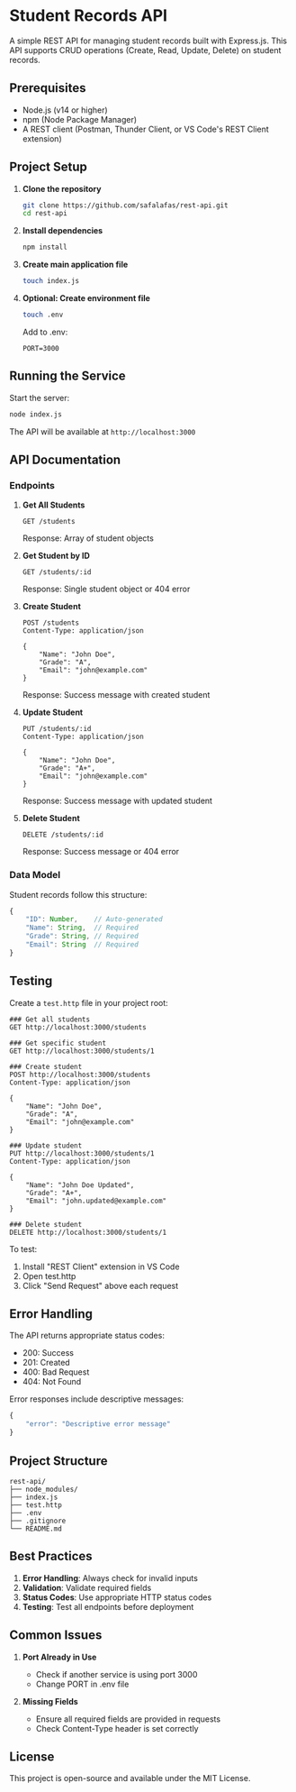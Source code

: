 # Student Records API

A simple REST API for managing student records built with Express.js. This API supports CRUD operations (Create, Read, Update, Delete) on student records.

## Prerequisites

- Node.js (v14 or higher)
- npm (Node Package Manager)
- A REST client (Postman, Thunder Client, or VS Code's REST Client extension)

## Project Setup

1. **Clone the repository**

   ```bash
   git clone https://github.com/safalafas/rest-api.git
   cd rest-api
   ```

2. **Install dependencies**

   ```bash
   npm install
   ```

3. **Create main application file**

   ```bash
   touch index.js
   ```

4. **Optional: Create environment file**
   ```bash
   touch .env
   ```
   Add to .env:
   ```
   PORT=3000
   ```

## Running the Service

Start the server:

```bash
node index.js
```

The API will be available at `http://localhost:3000`

## API Documentation

### Endpoints

1. **Get All Students**

   ```http
   GET /students
   ```

   Response: Array of student objects

2. **Get Student by ID**

   ```http
   GET /students/:id
   ```

   Response: Single student object or 404 error

3. **Create Student**

   ```http
   POST /students
   Content-Type: application/json

   {
       "Name": "John Doe",
       "Grade": "A",
       "Email": "john@example.com"
   }
   ```

   Response: Success message with created student

4. **Update Student**

   ```http
   PUT /students/:id
   Content-Type: application/json

   {
       "Name": "John Doe",
       "Grade": "A+",
       "Email": "john@example.com"
   }
   ```

   Response: Success message with updated student

5. **Delete Student**
   ```http
   DELETE /students/:id
   ```
   Response: Success message or 404 error

### Data Model

Student records follow this structure:

```javascript
{
    "ID": Number,    // Auto-generated
    "Name": String,  // Required
    "Grade": String, // Required
    "Email": String  // Required
}
```

## Testing

Create a `test.http` file in your project root:

```http
### Get all students
GET http://localhost:3000/students

### Get specific student
GET http://localhost:3000/students/1

### Create student
POST http://localhost:3000/students
Content-Type: application/json

{
    "Name": "John Doe",
    "Grade": "A",
    "Email": "john@example.com"
}

### Update student
PUT http://localhost:3000/students/1
Content-Type: application/json

{
    "Name": "John Doe Updated",
    "Grade": "A+",
    "Email": "john.updated@example.com"
}

### Delete student
DELETE http://localhost:3000/students/1
```

To test:

1. Install "REST Client" extension in VS Code
2. Open test.http
3. Click "Send Request" above each request

## Error Handling

The API returns appropriate status codes:

- 200: Success
- 201: Created
- 400: Bad Request
- 404: Not Found

Error responses include descriptive messages:

```javascript
{
    "error": "Descriptive error message"
}
```

## Project Structure

```
rest-api/
├── node_modules/
├── index.js
├── test.http
├── .env
├── .gitignore
└── README.md
```

## Best Practices

1. **Error Handling**: Always check for invalid inputs
2. **Validation**: Validate required fields
3. **Status Codes**: Use appropriate HTTP status codes
4. **Testing**: Test all endpoints before deployment

## Common Issues

1. **Port Already in Use**

   - Check if another service is using port 3000
   - Change PORT in .env file

2. **Missing Fields**
   - Ensure all required fields are provided in requests
   - Check Content-Type header is set correctly

## License

This project is open-source and available under the MIT License.
